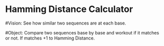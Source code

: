 # Hamming Distance Calculator

#Vision: See how similar two sequences are at each base.

#Object: Compare two sequences base by base and workout if it matches or not. If matches +1 to Hamming Distance.
















